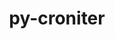 ---
title: "py-croniter"
layout: cache
categories: [package, develop-2023-08-27]
meta: {"versions": ["1.3.8"], "compilers": ["apple-clang@=14.0.0", "gcc@=11.3.0"], "oss": ["ubuntu22.04", "ventura"], "platforms": ["darwin", "linux"], "targets": ["aarch64", "x86_64_v3"], "stacks": ["ml-darwin-aarch64-mps", "ml-linux-x86_64-cpu", "ml-linux-x86_64-cuda", "root"], "num_specs": 2, "num_specs_by_stack": {"root": 2, "ml-darwin-aarch64-mps": 1, "ml-linux-x86_64-cuda": 1, "ml-linux-x86_64-cpu": 1}}
spec_details: [{"hash": "4ssgrnqli6rlgl3yexlw346v5453ihae", "compiler": "apple-clang@=14.0.0", "versions": ["1.3.8"], "os": "ventura", "platform": "darwin", "target": "aarch64", "variants": ["build_system=python_pip"], "stacks": ["root", "ml-darwin-aarch64-mps"], "size": "-", "tarball": "https://binaries.spack.io/releases/develop-2023-08-27/build_cache/darwin-ventura-aarch64/apple-clang-14.0.0/py-croniter-1.3.8/darwin-ventura-aarch64-apple-clang-14.0.0-py-croniter-1.3.8-4ssgrnqli6rlgl3yexlw346v5453ihae.spack"}, {"hash": "n4lize5crf5qo6cpntvhcn4uxovnmxs2", "compiler": "gcc@=11.3.0", "versions": ["1.3.8"], "os": "ubuntu22.04", "platform": "linux", "target": "x86_64_v3", "variants": ["build_system=python_pip"], "stacks": ["ml-linux-x86_64-cuda", "root", "ml-linux-x86_64-cpu"], "size": "-", "tarball": "https://binaries.spack.io/releases/develop-2023-08-27/build_cache/linux-ubuntu22.04-x86_64_v3/gcc-11.3.0/py-croniter-1.3.8/linux-ubuntu22.04-x86_64_v3-gcc-11.3.0-py-croniter-1.3.8-n4lize5crf5qo6cpntvhcn4uxovnmxs2.spack"}]
---